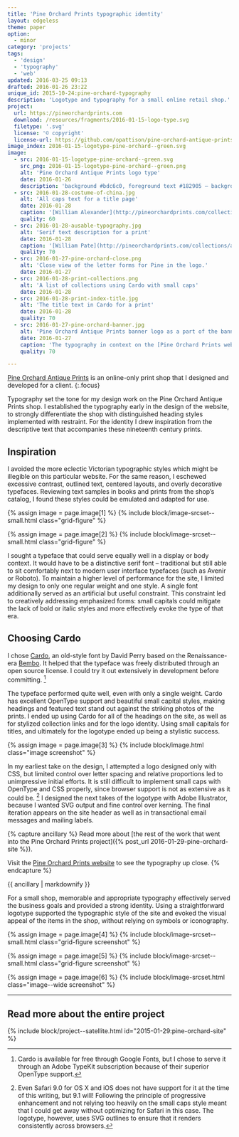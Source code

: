 ```yaml
---
title: 'Pine Orchard Prints typographic identity'
layout: edgeless
theme: paper
option:
  - minor
category: 'projects'
tags:
  - 'design'
  - 'typography'
  - 'web'
updated: 2016-03-25 09:13
drafted: 2016-01-26 23:22
unique_id: 2015-10-24:pine-orchard-typography
description: 'Logotype and typography for a small online retail shop.'
project:
  url: https://pineorchardprints.com
  download: /resources/fragments/2016-01-15-logo-type.svg
  filetype: '.svg'
  license: '© copyright'
  license-url: https://github.com/opattison/pine-orchard-antique-prints#credits
image_index: 2016-01-15-logotype-pine-orchard--green.svg
image:
  - src: 2016-01-15-logotype-pine-orchard--green.svg
    src_png: 2016-01-15-logotype-pine-orchard--green.png
    alt: 'Pine Orchard Antique Prints logo type'
    date: 2016-01-26
    description: 'background #bdc6c0, foreground text #182905 – background was generated for this context, since the original logo is typically superimposed on an image background.'
  - src: 2016-01-28-costume-of-china.jpg
    alt: 'All caps text for a title page'
    date: 2016-01-28
    caption: '[William Alexander](http://pineorchardprints.com/collections/alexander-costume-of-china), <i>Costume of China</i>, 1814'
    quality: 60
  - src: 2016-01-28-ausable-typography.jpg
    alt: 'Serif text description for a print'
    date: 2016-01-28
    caption: '[William Pate](http://pineorchardprints.com/collections/american-landscape), <i>American Landscape</i>, 1869'
    quality: 70
  - src: 2016-01-27-pine-orchard-close.png
    alt: 'Close view of the letter forms for Pine in the logo.'
    date: 2016-01-27
  - src: 2016-01-28-print-collections.png
    alt: 'A list of collections using Cardo with small caps'
    date: 2016-01-28
  - src: 2016-01-28-print-index-title.jpg
    alt: 'The title text in Cardo for a print'
    date: 2016-01-28
    quality: 70
  - src: 2016-01-27-pine-orchard-banner.jpg
    alt: 'Pine Orchard Antique Prints banner logo as a part of the banner on the shop'
    date: 2016-01-27
    caption: 'The typography in context on the [Pine Orchard Prints website](http://pineorchardprints.com).'
    quality: 70

---
```


[Pine Orchard Antique Prints](https://pineorchardprints.com) is an online-only print shop that I designed and developed for a client.
{:.focus}

Typography set the tone for my design work on the Pine Orchard Antique Prints shop. I established the typography early in the design of the website, to strongly differentiate the shop with distinguished heading styles implemented with restraint. For the identity I drew inspiration from the descriptive text that accompanies these nineteenth century prints.

## Inspiration

I avoided the more eclectic Victorian typographic styles which might be illegible on this particular website. For the same reason, I eschewed excessive contrast, outlined text, centered layouts, and overly decorative typefaces. Reviewing text samples in books and prints from the shop’s catalog, I found these styles could be emulated and adapted for use.

<div class="grid">
  {% assign image = page.image[1] %}
  {% include block/image-srcset--small.html class="grid-figure" %}

  {% assign image = page.image[2] %}
  {% include block/image-srcset--small.html class="grid-figure" %}
</div>

I sought a typeface that could serve equally well in a display or body context. It would have to be a distinctive serif font – traditional but still able to sit comfortably next to modern user interface typefaces (such as Avenir or Roboto). To maintain a higher level of performance for the site, I limited my design to only one regular weight and one style. A single font additionally served as an artificial but useful constraint. This constraint led to creatively addressing emphasized forms: small capitals could mitigate the lack of bold or italic styles and more effectively evoke the type of that era.

## Choosing Cardo

I chose [Cardo](http://scholarsfonts.net/cardofnt.html), an old-style font by David Perry based on the Renaissance-era [Bembo](https://en.wikipedia.org/wiki/Bembo). It helped that the typeface was freely distributed through an open source license. I could try it out extensively in development before committing. [^1]

The typeface performed quite well, even with only a single weight. Cardo has excellent OpenType support and beautiful small capital styles, making headings and featured text stand out against the striking photos of the prints. I ended up using Cardo for all of the headings on the site, as well as for stylized collection links and for the logo identity. Using small capitals for titles, and ultimately for the logotype ended up being a stylistic success.

{% assign image = page.image[3] %}
{% include block/image.html class="image screenshot" %}

In my earliest take on the design, I attempted a logo designed only with CSS, but limited control over letter spacing and relative proportions led to unimpressive initial efforts. It is still difficult to implement small caps with OpenType and CSS properly, since browser support is not as extensive as it could be. [^2] I designed the next takes of the logotype with Adobe Illustrator, because I wanted SVG output and fine control over kerning. The final iteration appears on the site header as well as in transactional email messages and mailing labels.

{% capture ancillary %}
Read more about [the rest of the work that went into the Pine Orchard Prints project]({% post_url 2016-01-29-pine-orchard-site %}).

Visit the [Pine Orchard Prints website](https://pineorchardprints.com) to see the typography up close.
{% endcapture %}

<aside class="ancillary">
{{ ancillary | markdownify }}
</aside>

For a small shop, memorable and appropriate typography effectively served the business goals and provided a strong identity. Using a straightforward logotype supported the typographic style of the site and evoked the visual appeal of the items in the shop, without relying on symbols or iconography.

<div class="grid--wide">
  {% assign image = page.image[4] %}
  {% include block/image-srcset--small.html class="grid-figure screenshot" %}

  {% assign image = page.image[5] %}
  {% include block/image-srcset--small.html class="grid-figure screenshot" %}
</div>

{% assign image = page.image[6] %}
{% include block/image-srcset.html class="image--wide screenshot" %}

---

## Read more about the entire project

{% include block/project--satellite.html id="2015-01-29:pine-orchard-site" %}

[^1]: Cardo is available for free through Google Fonts, but I chose to serve it through an Adobe TypeKit subscription because of their superior OpenType support.
[^2]: Even Safari 9.0 for OS X and iOS does not have support for it at the time of this writing, but 9.1 will! Following the principle of progressive enhancement and not relying too heavily on the small caps style meant that I could get away without optimizing for Safari in this case. The logotype, however, uses SVG outlines to ensure that it renders consistently across browsers.
